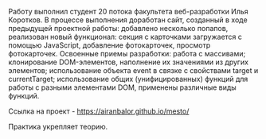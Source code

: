 Работу выполнил студент 20 потока факультета веб-разработки Илья Коротков.
В процессе выполнения доработан сайт, созданный в ходе предыдущей проектной работы: добавлено несколько попапов, реализован новый функционал: секция с карточками загружается с помощью JavaScript, добавление фотокарточек, просмотр фотокарточек. Освоенные приемы разработки: работа с массивами; клонирование DOM-элементов, наполнение их значениями из других элементов; использование объекта event в связке с свойствами target и currentTarget; использование общих (унифицированных) функций для работы с разными элементами DOM, применены различные виды функций.

Ссылка на проект - https://airanbalor.github.io/mesto/

Практика укрепляет теорию.
